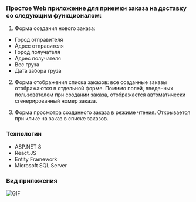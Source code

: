 ### Простое Web приложение для приемки заказа на доставку со следующим функционалом:

1. Форма создания нового заказа:

* Город отправителя
* Адрес отправителя
* Город получателя
* Адрес получателя
* Вес груза
* Дата забора груза

2. Форма отображения списка заказов: все созданные заказы отображаются в отдельной форме. Помимо полей, введенных пользователем при создании заказа, отображается автоматически сгенерированный номер заказа.

3. Форма просмотра созданного заказа в режиме чтения. Открывается при клике на заказ в списке заказов.

### Технологии

* ASP.NET 8 
* React.JS 
* Entity Framework
* Microsoft SQL Server

### Вид приложения

![GIF](https://media.giphy.com/media/v1.Y2lkPTc5MGI3NjExd2d6anByMHJlcTQxZHN5ZWU4bGpodXF5b29zMmpsbThwMWQyMmM4ZSZlcD12MV9pbnRlcm5hbF9naWZfYnlfaWQmY3Q9Zw/FWjAhJwR5ffffkiCsp/giphy.gif)
